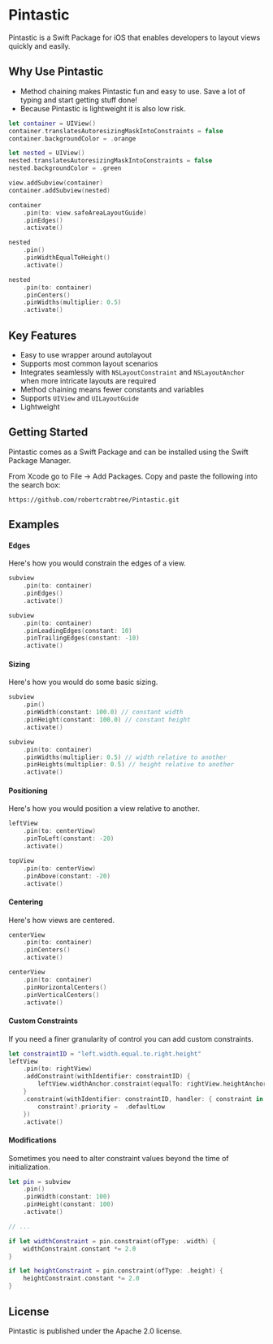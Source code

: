 # Pintastic

Pintastic is a Swift Package for iOS that enables developers to layout views quickly and easily.

## Why Use Pintastic

* Method chaining makes Pintastic fun and easy to use. Save a lot of typing and start getting stuff done!
* Because Pintastic is lightweight it is also low risk.

```swift
let container = UIView()
container.translatesAutoresizingMaskIntoConstraints = false
container.backgroundColor = .orange

let nested = UIView()
nested.translatesAutoresizingMaskIntoConstraints = false
nested.backgroundColor = .green

view.addSubview(container)
container.addSubview(nested)

container
    .pin(to: view.safeAreaLayoutGuide)
    .pinEdges()
    .activate()

nested
    .pin()
    .pinWidthEqualToHeight()
    .activate()

nested
    .pin(to: container)
    .pinCenters()
    .pinWidths(multiplier: 0.5)
    .activate()
```

## Key Features

* Easy to use wrapper around autolayout
* Supports most common layout scenarios
* Integrates seamlessly with `NSLayoutConstraint` and `NSLayoutAnchor` when more intricate layouts are required
* Method chaining means fewer constants and variables
* Supports `UIView` and `UILayoutGuide`
* Lightweight

## Getting Started

Pintastic comes as a Swift Package and can be installed using the Swift Package Manager.

From Xcode go to File -> Add Packages. Copy and paste the following into the search box:

```
https://github.com/robertcrabtree/Pintastic.git
```

## Examples

#### Edges

Here's how you would constrain the edges of a view.

```Swift
subview
    .pin(to: container)
    .pinEdges()
    .activate()

subview
    .pin(to: container)
    .pinLeadingEdges(constant: 10)
    .pinTrailingEdges(constant: -10)
    .activate()
```

#### Sizing

Here's how you would do some basic sizing.

```Swift
subview
    .pin()
    .pinWidth(constant: 100.0) // constant width
    .pinHeight(constant: 100.0) // constant height
    .activate()

subview
    .pin(to: container)
    .pinWidths(multiplier: 0.5) // width relative to another
    .pinHeights(multiplier: 0.5) // height relative to another
    .activate()
```

#### Positioning

Here's how you would position a view relative to another.

```Swift
leftView
    .pin(to: centerView)
    .pinToLeft(constant: -20)
    .activate()

topView
    .pin(to: centerView)
    .pinAbove(constant: -20)
    .activate()
```

#### Centering

Here's how views are centered.

```Swift
centerView
    .pin(to: container)
    .pinCenters()
    .activate()

centerView
    .pin(to: container)
    .pinHorizontalCenters()
    .pinVerticalCenters()
    .activate()
```

#### Custom Constraints

If you need a finer granularity of control you can add custom constraints.

```Swift
let constraintID = "left.width.equal.to.right.height"
leftView
    .pin(to: rightView)
    .addConstraint(withIdentifier: constraintID) {
        leftView.widthAnchor.constraint(equalTo: rightView.heightAnchor)
    }
    .constraint(withIdentifier: constraintID, handler: { constraint in
        constraint?.priority =  .defaultLow
    })
    .activate()
```

#### Modifications

Sometimes you need to alter constraint values beyond the time of initialization.

```Swift
let pin = subview
    .pin()
    .pinWidth(constant: 100)
    .pinHeight(constant: 100)
    .activate()

// ...

if let widthConstraint = pin.constraint(ofType: .width) {
    widthConstraint.constant *= 2.0
}

if let heightConstraint = pin.constraint(ofType: .height) {
    heightConstraint.constant *= 2.0
}
```

## License

Pintastic is published under the Apache 2.0 license.

